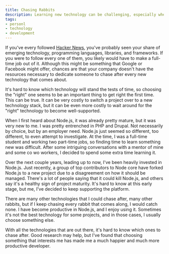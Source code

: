```yaml
---
title: Chasing Rabbits
description: Learning new technology can be challenging, especially when there are so many things to learn.
tags:
- personl
- technology
- development
---
```


If you've every followed [Hacker News](https://news.ycombinator.com/news),
you've probably seen your share of emerging technology, programming languages,
libraries, and frameworks. If you were to follow every one of them, you likely
would have to make a full-time job out of it. Although this might be something
that Google or Facebook might offer, chances are that your company doesn't have
the resources necessary to dedicate someone to chase after every new technology
that comes about.

It's hard to know which technology will stand the tests of time, so choosing the
"right" one seems to be an important thing to get right the first time. This can
be true. It can be very costly to switch a project over to a new technology
stack, but it can be even more costly to wait around for the "right" technology
to become well-supported.

When I first heard about Node.js, it was already pretty mature, but it was very
new to me. I was pretty entrenched in PHP and Drupal. Not necessarily by choice,
but by an employer need. Node.js just seemed so different, too different, to
even attempt to investigate. At the time, I was a full-time student and working
two part-time jobs, so finding time to learn something new was difficult. After
some intriguing conversations with a mentor of mine and some co wo workers, I
decided to spend some extra time learning it.

Over the next couple years, leading up to now, I've been heavily invested in
Node.js. Just recently, a group of top contributors to Node core have forked
Node.js to a new project due to a disagreement on how it should be managed.
There's a lot of people saying that it could kill Node.js, and others say it's a
healthy sign of project maturity. It's hard to know at this early stage, but me,
I've decided to keep supporting the platform.

There are many other technologies that I could chase after, many other rabbits,
but if I keep chasing every rabbit that comes along, I would catch none. I have
become productive in Node.js, and I enjoy using it. Sometimes it's not the best
technology for some projects, and in those cases, I usually choose something
else.

With all the technologies that are out there, it's hard to know which ones to
chase after. Good research may help, but I've found that choosing something that
interests me has made me a much happier and much more productive developer.
